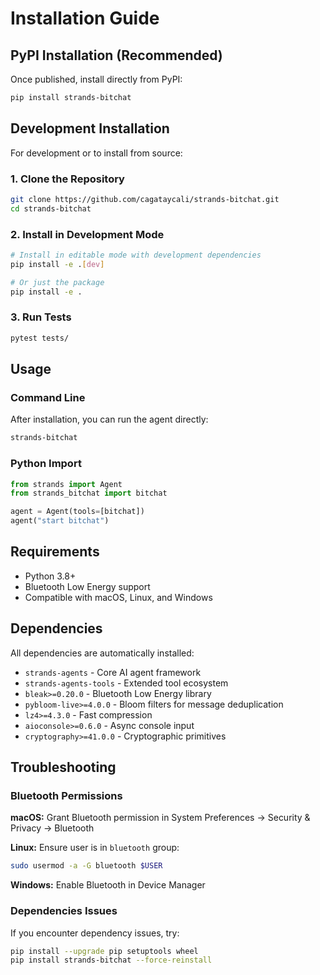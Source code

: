 # Installation Guide

## PyPI Installation (Recommended)

Once published, install directly from PyPI:

```bash
pip install strands-bitchat
```

## Development Installation

For development or to install from source:

### 1. Clone the Repository
```bash
git clone https://github.com/cagataycali/strands-bitchat.git
cd strands-bitchat
```

### 2. Install in Development Mode
```bash
# Install in editable mode with development dependencies
pip install -e .[dev]

# Or just the package
pip install -e .
```

### 3. Run Tests
```bash
pytest tests/
```

## Usage

### Command Line
After installation, you can run the agent directly:

```bash
strands-bitchat
```

### Python Import
```python
from strands import Agent
from strands_bitchat import bitchat

agent = Agent(tools=[bitchat])
agent("start bitchat")
```

## Requirements

- Python 3.8+
- Bluetooth Low Energy support
- Compatible with macOS, Linux, and Windows

## Dependencies

All dependencies are automatically installed:

- `strands-agents` - Core AI agent framework
- `strands-agents-tools` - Extended tool ecosystem  
- `bleak>=0.20.0` - Bluetooth Low Energy library
- `pybloom-live>=4.0.0` - Bloom filters for message deduplication
- `lz4>=4.3.0` - Fast compression
- `aioconsole>=0.6.0` - Async console input
- `cryptography>=41.0.0` - Cryptographic primitives

## Troubleshooting

### Bluetooth Permissions

**macOS:** Grant Bluetooth permission in System Preferences → Security & Privacy → Bluetooth

**Linux:** Ensure user is in `bluetooth` group:
```bash
sudo usermod -a -G bluetooth $USER
```

**Windows:** Enable Bluetooth in Device Manager

### Dependencies Issues

If you encounter dependency issues, try:

```bash
pip install --upgrade pip setuptools wheel
pip install strands-bitchat --force-reinstall
```